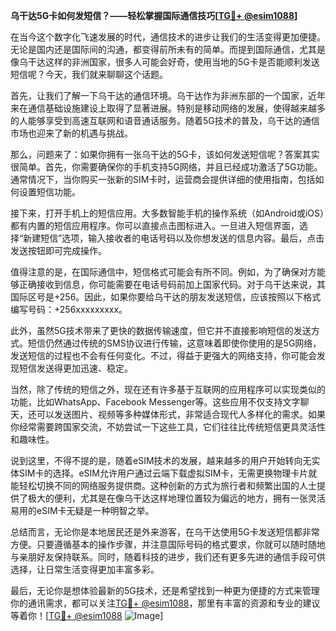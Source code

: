 **乌干达5G卡如何发短信？——轻松掌握国际通信技巧[[TG💪+ @esim1088](https://t.me/s/esim1088)]**

在当今这个数字化飞速发展的时代，通信技术的进步让我们的生活变得更加便捷。无论是国内还是国际间的沟通，都变得前所未有的简单。而提到国际通信，尤其是像乌干达这样的非洲国家，很多人可能会好奇，使用当地的5G卡是否能顺利发送短信呢？今天，我们就来聊聊这个话题。

首先，让我们了解一下乌干达的通信环境。乌干达作为非洲东部的一个国家，近年来在通信基础设施建设上取得了显著进展。特别是移动网络的发展，使得越来越多的人能够享受到高速互联网和语音通话服务。随着5G技术的普及，乌干达的通信市场也迎来了新的机遇与挑战。

那么，问题来了：如果你拥有一张乌干达的5G卡，该如何发送短信呢？答案其实很简单。首先，你需要确保你的手机支持5G网络，并且已经成功激活了5G功能。通常情况下，当你购买一张新的SIM卡时，运营商会提供详细的使用指南，包括如何设置短信功能。

接下来，打开手机上的短信应用。大多数智能手机的操作系统（如Android或iOS）都有内置的短信应用程序。你可以直接点击图标进入。一旦进入短信界面，选择“新建短信”选项，输入接收者的电话号码以及你想发送的信息内容。最后，点击发送按钮即可完成操作。

值得注意的是，在国际通信中，短信格式可能会有所不同。例如，为了确保对方能够正确接收到信息，你可能需要在电话号码前加上国家代码。对于乌干达来说，其国际区号是+256。因此，如果你要给乌干达的朋友发送短信，应该按照以下格式编写号码：+256xxxxxxxxx。

此外，虽然5G技术带来了更快的数据传输速度，但它并不直接影响短信的发送方式。短信仍然通过传统的SMS协议进行传输，这意味着即使你使用的是5G网络，发送短信的过程也不会有任何变化。不过，得益于更强大的网络支持，你可能会发现短信发送得更加迅速、稳定。

当然，除了传统的短信之外，现在还有许多基于互联网的应用程序可以实现类似的功能，比如WhatsApp、Facebook Messenger等。这些应用不仅支持文字聊天，还可以发送图片、视频等多种媒体形式，非常适合现代人多样化的需求。如果你经常需要跨国家交流，不妨尝试一下这些工具，它们往往比传统短信更具灵活性和趣味性。

说到这里，不得不提的是，随着eSIM技术的发展，越来越多的用户开始转向无实体SIM卡的选择。eSIM允许用户通过云端下载虚拟SIM卡，无需更换物理卡片就能轻松切换不同的网络服务提供商。这种创新的方式为旅行者和频繁出国的人士提供了极大的便利，尤其是在像乌干达这样地理位置较为偏远的地方，拥有一张灵活易用的eSIM卡无疑是一种明智之举。

总结而言，无论你是本地居民还是外来游客，在乌干达使用5G卡发送短信都非常方便。只要遵循基本的操作步骤，并注意国际号码的格式要求，你就可以随时随地与亲朋好友保持联系。同时，随着科技的进步，我们还有更多先进的通信手段可供选择，让日常生活变得更加丰富多彩。

最后，无论你是想体验最新的5G技术，还是希望找到一种更为便捷的方式来管理你的通讯需求，都可以关注[TG💪+ @esim1088](https://t.me/s/esim1088)，那里有丰富的资源和专业的建议等着你！[[TG💪+ @esim1088](https://t.me/s/esim1088) ![Image](https://i.postimg.cc/4NQfJmqS/Snipaste-2025-05-13-00-14-12.png)]